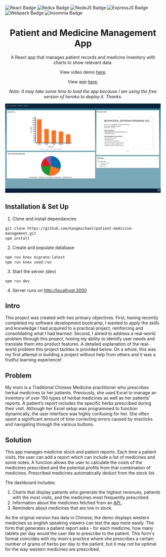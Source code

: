 ![React Badge](https://img.shields.io/badge/React-20232A?style=for-the-badge&logo=react&logoColor=61DAFB)
![Redux Badge](https://img.shields.io/badge/Redux-593D88?style=for-the-badge&logo=redux&logoColor=white)
![NodeJS Badge](https://img.shields.io/badge/Node.js-339933?style=for-the-badge&logo=nodedotjs&logoColor=white)
![ExpressJS Badge](https://img.shields.io/badge/Express.js-000000?style=for-the-badge&logo=express&logoColor=white)
![Webpack Badge](https://img.shields.io/badge/Webpack-8DD6F9?style=for-the-badge&logo=Webpack&logoColor=white)
![Insomnia Badge](https://img.shields.io/badge/Insomnia-5849be?style=for-the-badge&logo=Insomnia&logoColor=white)

<h1 align="center">
  Patient and Medicine Management App
</h1>
<p align="center">
  A React app that manages patient records and medicine inventory with charts to show relevant data. 
</p>
<p align="center">
View video demo <a href="https://github.com/bigwoodentable/patient-medicine-management/blob/main/server/public/videos/demo-vid.mp4?raw=true
" target="_blank" rel="noreferrer noopener">here</a>.
</p>
<p align="center">
View app <a href="https://patient-meds-management.herokuapp.com/" target="_blank" rel="noreferrer noopener">here</a>. 
</p>
<p align="center">
<i> Note: It may take some time to load the app because I am using the free version of heroku to deploy it. Thanks. </i>
</p>

![demo image](https://github.com/bigwoodentable/patient-medicine-management/blob/main/server/public/images/demo.png?raw=true)

## Installation & Set Up

1. Clone and install dependancies

```
git clone https://github.com/kangmichael/patient-medicine-management.git
npm install
```

2. Create and populate database

```
npm run knex migrate:latest
npm run knex seed:run
```

3. Start the server (dev)

```
npm run dev
```

4. Server runs on [http://localhost:3000](http://localhost:3000)

## Intro

This project was created with two primary objectives. First, having recently completed my software development bootcamp, I wanted to apply the skills and knowledge I had acquired to a practical project, reinforcing and consolidating what I had learned. Second, I aimed to address a real-world problem through this project, honing my ability to identify user needs and translate them into product features. A detailed explanation of the real-world problem this project tackles is provided below. On a whole, this was my first attempt in building a project without help from others and it was a fruitful learning experience!

## Problem

My mom is a Traditional Chinese Medicine practitioner who prescribes herbal medicines to her patients. Previously, she used Excel to manage an inventory of over 150 types of herbal medicines as well as her patients’ reports. A patient’s report includes the specific herbs prescribed during their visit. Although her Excel setup was programmed to function dynamically, the user interface was highly confusing for her. She often spent a significant amount of time correcting errors caused by misclicks and navigating through the various buttons.

## Solution

This app manages medicine stock and patient reports. Each time a patient visits, the user can add a report which can include a list of medicines and some notes. A function allows the user to calculate the costs of the medicines prescribed and the potential profits from that combination of medicines. Prescribed medicines automatically deduct from the stock list.

The dashboard includes:

1. Charts that display patients who generate the highest revenues, patients with the most visits, and the medicines most frequently prescribed.
2. Information about the medicines fetched from an <a href="https://rapidapi.com/rnelsomain/api/drug-info-and-price-history/" target="_blank" rel="noreferrer noopener"> API </a>.
3. Reminders about medicines that are low in stock.

As the original version has data in Chinese, the demo displays western medicines so english speaking viewers can test the app more easily. The form that generates a patient report asks - for each medicine, how many tablets per day would the user like to prescribe to the patient. This form's format coincides with my mom's practice where she prescribes a certain number of grams of herbs per day to the patient, but it may not be optimal for the way western medicines are prescribed.
